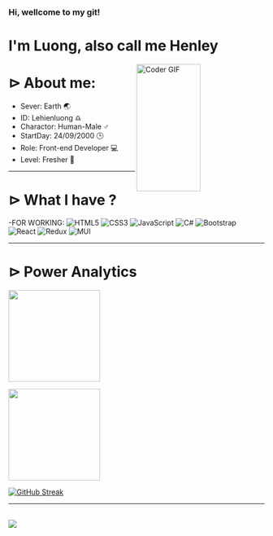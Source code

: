 

### Hi, wellcome to my git!

<h1 align="left">I'm Luong, also call me Henley</h1>


<img align="right" alt="Coder GIF" height=250 width=50% src="https://media1.giphy.com/media/RbDKaczqWovIugyJmW/200.gif" />

### <h1 align="left"> ⊳ About me: </h1>

- Sever: Earth 🌏
- ID: Lehienluong ♎
- Charactor: Human-Male ♂
- StartDay: 24/09/2000 🕒
- Role: Front-end Developer 💻
- Level: Fresher 🦾



<hr>

<h1 align="left">⊳ What I have ?</h1>


-FOR WORKING:
![HTML5](https://img.shields.io/badge/html5-%23E34F26.svg?style=for-the-badge&logo=html5&logoColor=white)
![CSS3](https://img.shields.io/badge/css3-%231572B6.svg?style=for-the-badge&logo=css3&logoColor=white)
![JavaScript](https://img.shields.io/badge/javascript-%23323330.svg?style=for-the-badge&logo=javascript&logoColor=%23F7DF1E)
![C#](https://img.shields.io/badge/c%23-%23239120.svg?style=for-the-badge&logo=c-sharp&logoColor=white)
![Bootstrap](https://img.shields.io/badge/bootstrap-%23563D7C.svg?style=for-the-badge&logo=bootstrap&logoColor=white)
![React](https://img.shields.io/badge/react-%2338B2AC.svg?style=for-the-badge&logo=react&logoColor=white)
![Redux](https://img.shields.io/badge/redux-%23764ABC.svg?style=for-the-badge&logo=redux&logoColor=white)
![MUI](https://img.shields.io/badge/mui-%23007FFF.svg?style=for-the-badge&logo=mui&logoColor=white)



<hr/>
<h1 align="left">
⊳ Power Analytics</h1>



<p>
<a href="https://github.com/luongic">
  <img height="180em" src="https://github-readme-stats-eight-theta.vercel.app/api?username=luongic&show_icons=true&theme=midnight-purple&include_all_commits=true&count_private=true"/>
</a>
</p>

<p>
<a href="https://github.com/luongic">
  <img height="180em" src="https://github-readme-stats-eight-theta.vercel.app/api/top-langs/?username=luongic&layout=compact&langs_count=15&theme=midnight-purple"/>
</a>
</p>

[![GitHub Streak](https://github-readme-streak-stats.herokuapp.com?user=luongic&theme=highcontrast&hide_border=true&date_format=j%2Fn%5B%2FY%5D&background=000000&sideLabels=7F3ACE&ring=7F3ACE&fire=178600&currStreakLabel=178600&dates=FFFFFF&currStreakNum=FFFFFF&stroke=178600&sideNums=178600)](https://git.io/streak-stats)
<hr />
<br>
<img src="https://komarev.com/ghpvc/?username=luongic&color=blueviolet">



